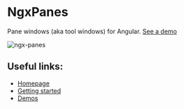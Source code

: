 # NgxPanes
Pane windows (aka tool windows) for Angular. [See a demo][github-demo]

![ngx-panes][demoGif]

## Useful links:

- [Homepage][homepage]
- [Getting started][getting-started]
- [Demos][demos]

[homepage]: https://alirezamirian.github.io/ngx-panes/latest
[github-demo]: https://alirezamirian.github.io/ngx-panes/latest/#/demos/github/angular/material2
[getting-started]: https://alirezamirian.github.io/ngx-panes/latest/#/guides/getting-started
[demos]: https://alirezamirian.github.io/ngx-panes/latest/#/demos
[demoGif]: https://user-images.githubusercontent.com/3150694/39648819-d0caedda-4ff8-11e8-99bf-be53862806ba.gif
